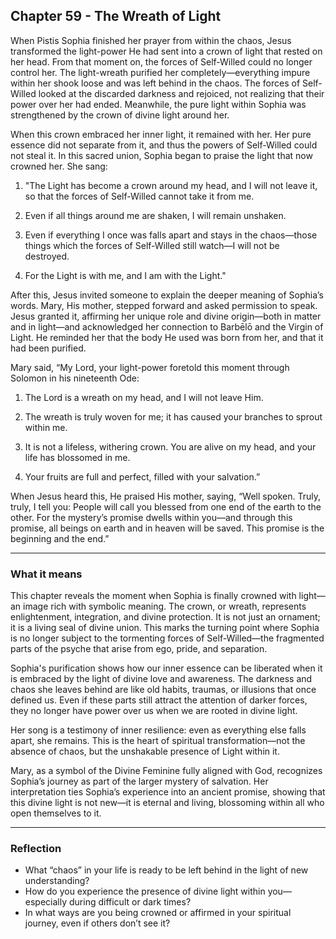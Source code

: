 ## Chapter 59 - The Wreath of Light

When Pistis Sophia finished her prayer from within the chaos, Jesus transformed the light-power He had sent into a crown of light that rested on her head. From that moment on, the forces of Self-Willed could no longer control her. The light-wreath purified her completely—everything impure within her shook loose and was left behind in the chaos. The forces of Self-Willed looked at the discarded darkness and rejoiced, not realizing that their power over her had ended. Meanwhile, the pure light within Sophia was strengthened by the crown of divine light around her.

When this crown embraced her inner light, it remained with her. Her pure essence did not separate from it, and thus the powers of Self-Willed could not steal it. In this sacred union, Sophia began to praise the light that now crowned her. She sang:

1. "The Light has become a crown around my head, and I will not leave it, so that the forces of Self-Willed cannot take it from me.

2. Even if all things around me are shaken, I will remain unshaken.

3. Even if everything I once was falls apart and stays in the chaos—those things which the forces of Self-Willed still watch—I will not be destroyed.

4. For the Light is with me, and I am with the Light."

After this, Jesus invited someone to explain the deeper meaning of Sophia’s words. Mary, His mother, stepped forward and asked permission to speak. Jesus granted it, affirming her unique role and divine origin—both in matter and in light—and acknowledged her connection to Barbēlō and the Virgin of Light. He reminded her that the body He used was born from her, and that it had been purified.

Mary said, “My Lord, your light-power foretold this moment through Solomon in his nineteenth Ode:

1. The Lord is a wreath on my head, and I will not leave Him.

2. The wreath is truly woven for me; it has caused your branches to sprout within me.

3. It is not a lifeless, withering crown. You are alive on my head, and your life has blossomed in me.

4. Your fruits are full and perfect, filled with your salvation.”

When Jesus heard this, He praised His mother, saying, “Well spoken. Truly, truly, I tell you: People will call you blessed from one end of the earth to the other. For the mystery’s promise dwells within you—and through this promise, all beings on earth and in heaven will be saved. This promise is the beginning and the end.”

---

### What it means

This chapter reveals the moment when Sophia is finally crowned with light—an image rich with symbolic meaning. The crown, or wreath, represents enlightenment, integration, and divine protection. It is not just an ornament; it is a living seal of divine union. This marks the turning point where Sophia is no longer subject to the tormenting forces of Self-Willed—the fragmented parts of the psyche that arise from ego, pride, and separation.

Sophia's purification shows how our inner essence can be liberated when it is embraced by the light of divine love and awareness. The darkness and chaos she leaves behind are like old habits, traumas, or illusions that once defined us. Even if these parts still attract the attention of darker forces, they no longer have power over us when we are rooted in divine light.

Her song is a testimony of inner resilience: even as everything else falls apart, she remains. This is the heart of spiritual transformation—not the absence of chaos, but the unshakable presence of Light within it.

Mary, as a symbol of the Divine Feminine fully aligned with God, recognizes Sophia’s journey as part of the larger mystery of salvation. Her interpretation ties Sophia’s experience into an ancient promise, showing that this divine light is not new—it is eternal and living, blossoming within all who open themselves to it.

---

### Reflection

* What “chaos” in your life is ready to be left behind in the light of new understanding?
* How do you experience the presence of divine light within you—especially during difficult or dark times?
* In what ways are you being crowned or affirmed in your spiritual journey, even if others don’t see it?
